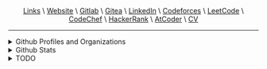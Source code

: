 <div align="center">
<a href="https://links.thamognya.com">Links</a>
\ <a href="https://www.thamognya.com">Website</a>
\ <a href="https://gitlab.com/Thamognya">Gitlab</a>
\ <a href="https://git.thamognya.com">Gitea</a>
\ <a href="https://www.linkedin.com/in/thamognya">LinkedIn</a>
\ <a href="https://codeforces.com/profile/Thamognya">Codeforces</a>
\ <a href="https://leetcode.com/thamognya/">LeetCode</a>
\ <a href="https://www.codechef.com/users/thamognyakodi/">CodeChef</a>
\ <a href="https://www.hackerrank.com/Thamognya">HackerRank</a>
\ <a href="https://atcoder.jp/users/Thamognya">AtCoder</a>
\ <a href="https://www.thamognya.com/cv.pdf">CV</a>


</div>

<hr>

<div>
<details>
<summary>Github Profiles and Organizations</summary>
<br>

- The <a href="https://github.com/Thamognya" target="_blank">Master/Thamognya Github Profile</a>: hosts all my personal projects.
- The <a href="https://github.com/RustyUtils" target="_blank">RustyUtils Github Profile</a>: Hosts my rust project of converting all the coreutils to rust
- The <a href="https://github.com/LowLevelML" target="_blank">LowLevelML Github Profile</a>: Hosts my ML, LowLevel Kernel or a combination of both related projects
- The <a href="https://github.com/ironmegadipshittingmuffin" target="_blank">School/ironmegadipshittingmuffin Github Profile</a>: Hosts me and my friends code for clubs, etc.

List of organizations I actively contribute regularly to:
- The <a href="https://github.com/gentoo" target="_blank">Gentoo Github Profile</a>: Hosts the source code of ebuilds of the Gentoo overlay, portage, etc.
</details>

<details>
<summary>Github Stats</summary>
<br>
<img src="https://github-readme-stats.vercel.app/api?username=Thamognya&count_private=true&show_icons=true&theme=dark" />
 <br>
<img src="https://github-readme-stats.vercel.app/api/top-langs/?username=Thamognya&langs_count=10&hide=shell,XSLT&theme=dark" />
</details>
</div>

<details>
<summary>TODO</summary>

- Complete sorting visualizer
- Complete www.thamognya.com
- Make ptsd / depression django chat bot and predictor
- Start path finding visualizer
- Make cli version of homebrew and portage in one with rust

</details>
